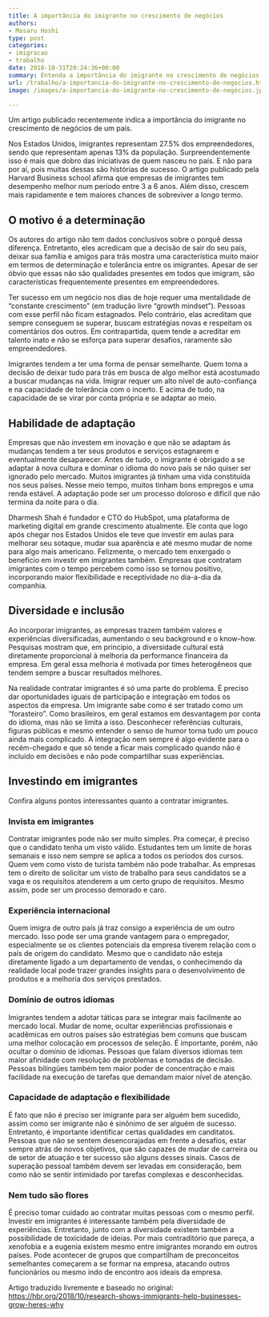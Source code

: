 ```yaml
---
title: A importância do imigrante no crescimento de negócios
authors:
- Masaru Hoshi
type: post
categories:
- imigracao
- trabalho
date: 2018-10-31T20:24:36+00:00
summary: Entenda a importância do imigrante no crescimento de negócios de um país e porque isso vai muito além de apenas aumentar a mão de obra no mercado.
url: /trabalho/a-importancia-do-imigrante-no-crescimento-de-negocios.html
image: /images/a-importancia-do-imigrante-no-crescimento-de-negocios.jpg

---
```

Um artigo publicado recentemente indica a importância do imigrante no crescimento de negócios de um país.

Nos Estados Unidos, imigrantes representam 27.5% dos empreendedores, sendo que representam apenas 13% da população. Surpreendentemente isso é mais que dobro das iniciativas de quem nasceu no país. E não para por aí, pois muitas dessas são histórias de sucesso. O artigo publicado pela Harvard Business school afirma que empresas de imigrantes tem desempenho melhor num período entre 3 a 6 anos. Além disso, crescem mais rapidamente e tem maiores chances de sobreviver a longo termo.

## O motivo é a determinação

Os autores do artigo não tem dados conclusivos sobre o porquê dessa diferença. Entretanto, eles acredicam que a decisão de sair do seu país, deixar sua família e amigos para trás mostra uma característica muito maior em termos de determinação e tolerância entre os imigrantes. Apesar de ser óbvio que essas não são qualidades presentes em todos que imigram, são características frequentemente presentes em empreendedores.

Ter sucesso em um negócio nos dias de hoje requer uma mentalidade de &#8220;constante crescimento&#8221; (em tradução livre &#8220;growth mindset&#8221;). Pessoas com esse perfil não ficam estagnados. Pelo contrário, elas acreditam que sempre conseguem se superar, buscam estratégias novas e respeitam os comentários dos outros. Em contrapartida, quem tende a acreditar em talento inato e não se esforça para superar desafios, raramente são empreendedores.

Imigrantes tendem a ter uma forma de pensar semelhante. Quem toma a decisão de deixar tudo para trás em busca de algo melhor está acostumado a buscar mudanças na vida. Imigrar requer um alto nível de auto-confiança e na capacidade de tolerância com o incerto. E acima de tudo, na capacidade de se virar por conta própria e se adaptar ao meio.

## Habilidade de adaptação

Empresas que não investem em inovação e que não se adaptam às mudanças tendem a ter seus produtos e serviços estagnarem e eventualmente desaparecer. Antes de tudo, o imigrante é obrigado a se adaptar à nova cultura e dominar o idioma do novo país se não quiser ser ignorado pelo mercado. Muitos imigrantes já tinham uma vida constituída nos seus países. Nesse meio tempo, muitos tinham bons empregos e uma renda estável. A adaptação pode ser um processo doloroso e difícil que não termina da noite para o dia.

Dharmesh Shah é fundador e CTO do HubSpot, uma plataforma de marketing digital em grande crescimento atualmente. Ele conta que logo após chegar nos Estados Unidos ele teve que investir em aulas para melhorar seu sotaque, mudar sua aparência e até mesmo mudar de nome para algo mais americano. Felizmente, o mercado tem enxergado o benefício em investir em imigrantes também. Empresas que contratam imigrantes com o tempo percebem como isso se tornou positivo, incorporando maior flexibilidade e receptividade no dia-a-dia da companhia.

## Diversidade e inclusão

Ao incorporar imigrantes, as empresas trazem também valores e experiências diversificadas, aumentando o seu background e o know-how. Pesquisas mostram que, em princípio, a diversidade cultural está diretamente proporcional à melhoria da performance financeira da empresa. Em geral essa melhoria é motivada por times heterogêneos que tendem sempre a buscar resultados melhores.

Na realidade contratar imigrantes é só uma parte do problema. É preciso dar oportunidades iguais de participação e integração em todos os aspectos da empresa. Um imigrante sabe como é ser tratado como um &#8220;forasteiro&#8221;. Como brasileiros, em geral estamos em desvantagem por conta do idioma, mas não se limita a isso. Desconhecer referências culturais, figuras públicas e mesmo entender o senso de humor torna tudo um pouco ainda mais complicado. A integração nem sempre é algo evidente para o recém-chegado e que só tende a ficar mais complicado quando não é incluído em decisões e não pode compartilhar suas experiências.

## Investindo em imigrantes

Confira alguns pontos interessantes quanto a contratar imigrantes.

### **Invista em imigrantes**

Contratar imigrantes pode não ser muito simples. Pra começar, é preciso que o candidato tenha um visto válido. Estudantes tem um limite de horas semanais e isso nem sempre se aplica a todos os períodos dos cursos. Quem vem como visto de turista também não pode trabalhar. As empresas tem o direito de solicitar um visto de trabalho para seus candidatos se a vaga e os requisitos atenderem a um certo grupo de requisitos. Mesmo assim, pode ser um processo demorado e caro.

### **Experiência internacional**

Quem imigra de outro país já traz consigo a experiência de um outro mercado. Isso pode ser uma grande vantagem para o empregador, especialmente se os clientes potenciais da empresa tiverem relação com o país de origem do candidato. Mesmo que o candidato não esteja diretamente ligado a um departamento de vendas, o conhecimendo da realidade local pode trazer grandes insights para o desenvolvimento de produtos e a melhoria dos serviços prestados.

### **Domínio de outros idiomas**

Imigrantes tendem a adotar táticas para se integrar mais facilmente ao mercado local. Mudar de nome, ocultar experiências profissionais e acadêmicas em outros países são estratégias bem comuns que buscam uma melhor colocação em processos de seleção. É importante, porém, não ocultar o domínio de idiomas. Pessoas que falam diversos idiomas tem maior afinidade com resolução de problemas e tomadas de decisão. Pessoas bilíngües também tem maior poder de concentração e mais facilidade na execução de tarefas que demandam maior nível de atenção.

### **Capacidade de adaptação e flexibilidade**

É fato que não é preciso ser imigrante para ser alguém bem sucedido, assim como ser imigrante não é sinônimo de ser alguém de sucesso. Entretanto, é importante identificar certas qualidades em canditatos. Pessoas que não se sentem desencorajadas em frente a desafios, estar sempre atrás de novos objetivos, que são capazes de mudar de carreira ou de setor de atuação e ter sucesso são alguns desses sinais. Casos de superação pessoal também devem ser levadas em consideração, bem como não se sentir intimidado por tarefas complexas e desconhecidas.

### **Nem tudo são flores**

É preciso tomar cuidado ao contratar muitas pessoas com o mesmo perfil. Investir em imigrantes é interessante também pela diversidade de experiências. Entretanto, junto com a diversidade existem também a possibilidade de toxicidade de ideias. Por mais contraditório que pareça, a xenofobia e a eugenia existem mesmo entre imigrantes morando em outros países. Pode acontecer de grupos que compartilham de preconceitos semelhantes começarem a se formar na empresa, atacando outros funcionários ou mesmo indo de encontro aos ideais da empresa.

Artigo traduzido livremente e baseado no original: https://hbr.org/2018/10/research-shows-immigrants-help-businesses-grow-heres-why